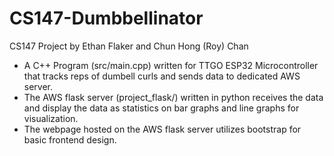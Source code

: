 # CS147-Dumbbellinator
CS147 Project by Ethan Flaker and Chun Hong (Roy) Chan

- A C++ Program (src/main.cpp) written for TTGO ESP32 Microcontroller that tracks reps of dumbell curls and sends data to dedicated AWS server.
- The AWS flask server (project_flask/) written in python receives the data and display the data as statistics on bar graphs and line graphs for visualization.
- The webpage hosted on the AWS flask server utilizes bootstrap for basic frontend design.
